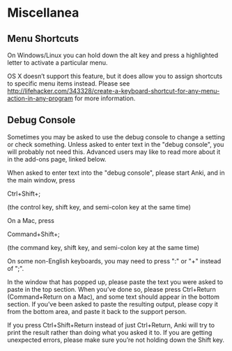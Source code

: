 Miscellanea
===========

Menu Shortcuts
--------------

On Windows/Linux you can hold down the alt key and press a highlighted
letter to activate a particular menu.

OS X doesn’t support this feature, but it does allow you to assign
shortcuts to specific menu items instead. Please see
<http://lifehacker.com/343328/create-a-keyboard-shortcut-for-any-menu-action-in-any-program>
for more information.

Debug Console
-------------

Sometimes you may be asked to use the debug console to change a setting
or check something. Unless asked to enter text in the "debug console",
you will probably not need this. Advanced users may like to read more
about it in the add-ons page, linked below.

When asked to enter text into the "debug console", please start Anki,
and in the main window, press

Ctrl+Shift+;

(the control key, shift key, and semi-colon key at the same time)

On a Mac, press

Command+Shift+;

(the command key, shift key, and semi-colon key at the same time)

On some non-English keyboards, you may need to press ":" or "+" instead
of ";".

In the window that has popped up, please paste the text you were asked
to paste in the top section. When you’ve done so, please press
Ctrl+Return (Command+Return on a Mac), and some text should appear in
the bottom section. If you’ve been asked to paste the resulting output,
please copy it from the bottom area, and paste it back to the support
person.

If you press Ctrl+Shift+Return instead of just Ctrl+Return, Anki will
try to print the result rather than doing what you asked it to. If you
are getting unexpected errors, please make sure you’re not holding down
the Shift key.
